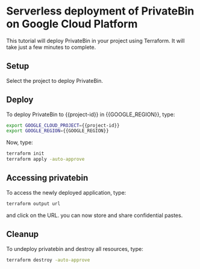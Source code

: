# Serverless deployment of PrivateBin on Google Cloud Platform

This tutorial will deploy PrivateBin in your project using Terraform. It will take just a few minutes to complete.

## Setup

<walkthrough-author 
  name="markvanholsteijn@binx.io" 
  tutorialName="privatebin-on-gcp" 
  repositoryUrl="https://github.com/binxio/terraform-google-privatebin"/>

<walkthrough-watcher-constant 
  key="GOOGLE_REGION" 
  value="europe-west4"/>

Select the project to deploy PrivateBin.

<walkthrough-project-setup billing="true"/>

## Deploy

To deploy PrivateBin to {{project-id}} in {{GOOGLE_REGION}}, type:

```bash
export GOOGLE_CLOUD_PROJECT={{project-id}}
export GOOGLE_REGION={{GOOGLE_REGION}}
```

Now, type:

```bash
terraform init
terraform apply -auto-approve
```

## Accessing privatebin

To access the newly deployed application, type:
```bash
terraform output url
```
and click on the URL. you can now store and share confidential pastes.

## Cleanup

To undeploy privatebin and destroy all resources, type: 

```bash
terraform destroy -auto-approve
```
